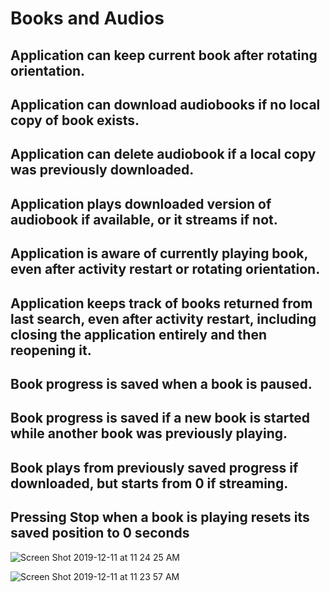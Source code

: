 # Books and Audios
## Application can keep current book after rotating orientation.
## Application can download audiobooks if no local copy of book exists.
## Application can delete audiobook if a local copy was previously downloaded.
## Application plays downloaded version of audiobook if available, or it streams if not.
## Application is aware of currently playing book, even after activity restart or rotating orientation.
## Application keeps track of books returned from last search, even after activity restart, including closing the application entirely and then reopening it.
## Book progress is saved when a book is paused.
## Book progress is saved if a new book is started while another book was previously playing.
## Book plays from previously saved progress if downloaded, but starts from 0 if streaming.
## Pressing Stop when a book is playing resets its saved position to 0 seconds

![Screen Shot 2019-12-11 at 11 24 25 AM](https://user-images.githubusercontent.com/42784914/70641720-0ce8f380-1c0c-11ea-8dd9-5c49db92eab8.png)

![Screen Shot 2019-12-11 at 11 23 57 AM](https://user-images.githubusercontent.com/42784914/70641727-0f4b4d80-1c0c-11ea-898c-3a7a609f8b43.png)


